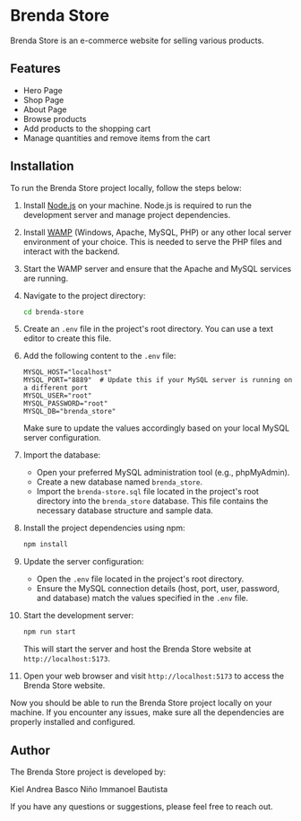 # Brenda Store

Brenda Store is an e-commerce website for selling various products.

## Features

- Hero Page
- Shop Page
- About Page
- Browse products
- Add products to the shopping cart
- Manage quantities and remove items from the cart

## Installation

To run the Brenda Store project locally, follow the steps below:

1. Install [Node.js](https://nodejs.org) on your machine. Node.js is required to run the development server and manage project dependencies.

2. Install [WAMP](https://sourceforge.net/projects/wampserver/) (Windows, Apache, MySQL, PHP) or any other local server environment of your choice. This is needed to serve the PHP files and interact with the backend.

3. Start the WAMP server and ensure that the Apache and MySQL services are running.

4. Navigate to the project directory:

   ```bash
   cd brenda-store
   ```

5. Create an `.env` file in the project's root directory. You can use a text editor to create this file.

6. Add the following content to the `.env` file:

   ```plaintext
   MYSQL_HOST="localhost"
   MYSQL_PORT="8889"  # Update this if your MySQL server is running on a different port
   MYSQL_USER="root"
   MYSQL_PASSWORD="root"
   MYSQL_DB="brenda_store"
   ```

   Make sure to update the values accordingly based on your local MySQL server configuration.

7. Import the database:

   - Open your preferred MySQL administration tool (e.g., phpMyAdmin).
   - Create a new database named `brenda_store`.
   - Import the `brenda-store.sql` file located in the project's root directory into the `brenda_store` database. This file contains the necessary database structure and sample data.

8. Install the project dependencies using npm:

   ```bash
   npm install
   ```

9. Update the server configuration:

   - Open the `.env` file located in the project's root directory.
   - Ensure the MySQL connection details (host, port, user, password, and database) match the values specified in the `.env` file.

10. Start the development server:

    ```bash
    npm run start
    ```

    This will start the server and host the Brenda Store website at `http://localhost:5173`.

11. Open your web browser and visit `http://localhost:5173` to access the Brenda Store website.

Now you should be able to run the Brenda Store project locally on your machine. If you encounter any issues, make sure all the dependencies are properly installed and configured.

## Author

The Brenda Store project is developed by: 

Kiel Andrea Basco
Niño Immanoel Bautista

If you have any questions or suggestions, please feel free to reach out.
